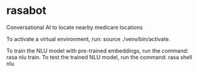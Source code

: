 # rasabot
Conversational AI to locate nearby medicare locations

To activate a virtual environment, run: source ./venv/bin/activate.

To train the NLU model with pre-trained embeddings, run the command: rasa nlu train.
To test the trained NLU model, run the command: rasa shell nlu

